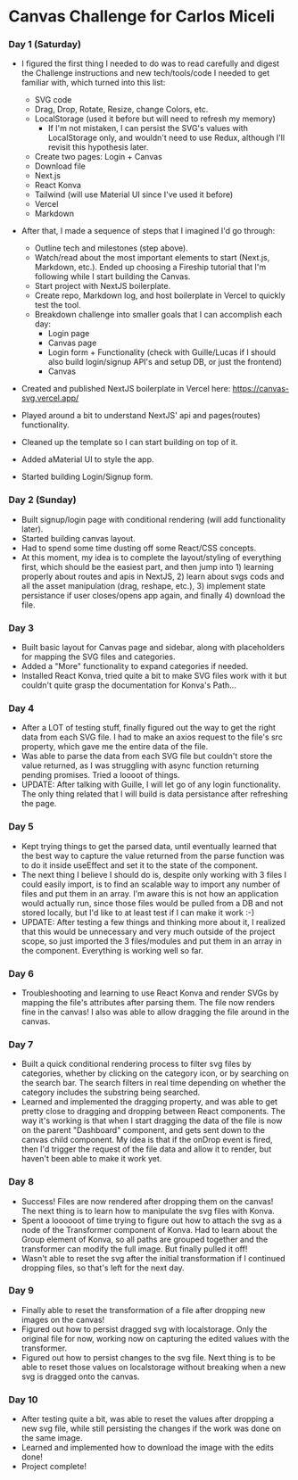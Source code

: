 # Canvas Challenge for Carlos Miceli

### Day 1 (Saturday)

- I figured the first thing I needed to do was to read carefully and digest the Challenge instructions and new tech/tools/code I needed to get familiar with, which turned into this list:
    - SVG code
    - Drag, Drop, Rotate, Resize, change Colors, etc.
    - LocalStorage (used it before but will need to refresh my memory)
        - If I'm not mistaken, I can persist the SVG's values with LocalStorage only, and wouldn't need to use Redux, although I'll revisit this hypothesis later.
    - Create two pages: Login + Canvas
    - Download file
    - Next.js
    - React Konva
    - Tailwind (will use Material UI since I've used it before)
    - Vercel
    - Markdown

- After that, I made a sequence of steps that I imagined I'd go through:
    - Outline tech and milestones (step above).
    - Watch/read about the most important elements to start (Next.js, Markdown, etc.). Ended up choosing a Fireship tutorial that I'm following while I start building the Canvas.
    - Start project with NextJS boilerplate.
    - Create repo, Markdown log, and host boilerplate in Vercel to quickly test the tool.
    - Breakdown challenge into smaller goals that I can accomplish each day:
        - Login page
        - Canvas page
        - Login form + Functionality (check with Guille/Lucas if I should also build login/signup API's and setup DB, or just the frontend)
        - Canvas

- Created and published NextJS boilerplate in Vercel here: https://canvas-svg.vercel.app/
- Played around a bit to understand NextJS' api and pages(routes) functionality.
- Cleaned up the template so I can start building on top of it.
- Added aMaterial UI to style the app.
- Started building Login/Signup form.

### Day 2 (Sunday)

- Built signup/login page with conditional rendering (will add functionality later).
- Started building canvas layout.
- Had to spend some time dusting off some React/CSS concepts.
- At this moment, my idea is to complete the layout/styling of everything first, which should be the easiest part, and then jump into 1) learning properly about routes and apis in NextJS, 2) learn about svgs cods and all the asset manipulation (drag, reshape, etc.), 3) implement state persistance if user closes/opens app again, and finally 4) download the file.

### Day 3

- Built basic layout for Canvas page and sidebar, along with placeholders for mapping the SVG files and categories.
- Added a "More" functionality to expand categories if needed.
- Installed React Konva, tried quite a bit to make SVG files work with it but couldn't quite grasp the documentation for Konva's Path...

### Day 4

- After a LOT of testing stuff, finally figured out the way to get the right data from each SVG file. I had to make an axios request to the file's src property, which gave me the entire data of the file.
- Was able to parse the data from each SVG file but couldn't store the value returned, as I was struggling with async function returning pending promises. Tried a loooot of things.
- UPDATE: After talking with Guille, I will let go of any login functionality. The only thing related that I will build is data persistance after refreshing the page.

### Day 5

- Kept trying things to get the parsed data, until eventually learned that the best way to capture the value returned from the parse function was to do it inside useEffect and set it to the state of the component.
- The next thing I believe I should do is, despite only working with 3 files I could easily import, is to find an scalable way to import any number of files and put them in an array. I'm aware this is not how an application would actually run, since those files would be pulled from a DB and not stored locally, but I'd like to at least test if I can make it work :-)
- UPDATE: After testing a few things and thinking more about it, I realized that this would be unnecessary and very much outside of the project scope, so just imported the 3 files/modules and put them in an array in the component. Everything is working well so far.

### Day 6

- Troubleshooting and learning to use React Konva and render SVGs by mapping the file's attributes after parsing them. The file now renders fine in the canvas! I also was able to allow dragging the file around in the canvas.

### Day 7

- Built a quick conditional rendering process to filter svg files by categories, whether by clicking on the category icon, or by searching on the search bar. The search filters in real time depending on whether the category includes the substring being searched.
- Learned and implemented the dragging property, and was able to get pretty close to dragging and dropping between React components. The way it's working is that when I start dragging the data of the file is now on the parent "Dashboard" component, and gets sent down to the canvas child component. My idea is that if the onDrop event is fired, then I'd trigger the request of the file data and allow it to render, but haven't been able to make it work yet.

### Day 8

- Success! Files are now rendered after dropping them on the canvas! The next thing is to learn how to manipulate the svg files with Konva.
- Spent a loooooot of time trying to figure out how to attach the svg as a node of the Transformer component of Konva. Had to learn about the Group element of Konva, so all paths are grouped together and the transformer can modify the full image. But finally pulled it off!
- Wasn't able to reset the svg after the initial transformation if I continued dropping files, so that's left for the next day.

### Day 9

- Finally able to reset the transformation of a file after dropping new images on the canvas!
- Figured out how to persist dragged svg with localstorage. Only the original file for now, working now on capturing the edited values with the transformer.
- Figured out how to persist changes to the svg file. Next thing is to be able to reset those values on localstorage without breaking when a new svg is dragged onto the canvas.

### Day 10

- After testing quite a bit, was able to reset the values after dropping a new svg file, while still persisting the changes if the work was done on the same image.
- Learned and implemented how to download the image with the edits done!
- Project complete!